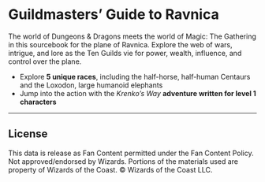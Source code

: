 # Guildmasters’ Guide to Ravnica

The world of Dungeons & Dragons meets the world of Magic: The Gathering in this sourcebook for the plane of Ravnica. Explore the web of wars, intrigue, and lore as the Ten Guilds vie for power, wealth, influence, and control over the plane.

- Explore **5 unique races**, including the half-horse, half-human Centaurs and the Loxodon, large humanoid elephants
- Jump into the action with the *Krenko’s Way* **adventure written for level 1 characters**

---

## License

This data is release as Fan Content permitted under the Fan Content Policy. Not approved/endorsed by Wizards. Portions of the materials used are property of Wizards of the Coast. © Wizards of the Coast LLC.
